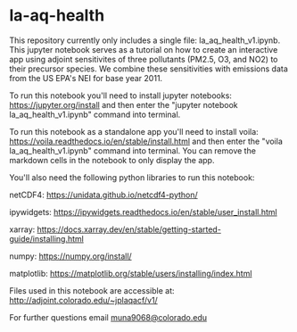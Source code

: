 # la-aq-health

This repository currently only includes a single file: la_aq_health_v1.ipynb. This jupyter notebook serves as a tutorial on how to create an interactive app using adjoint sensitivites of three pollutants (PM2.5, O3, and NO2) to their precursor species. We combine these sensitivities with emissions data from the US EPA's NEI for base year 2011. 



To run this notebook you'll need to install jupyter notebooks: https://jupyter.org/install and then enter the "jupyter notebook la_aq_health_v1.ipynb" command into terminal.



To run this notebook as a standalone app you'll need to install voila: https://voila.readthedocs.io/en/stable/install.html and then enter the "voila la_aq_health_v1.ipynb" command into terminal. You can remove the markdown cells in the notebook to only display the app.



You'll also need the following python libraries to run this notebook:

netCDF4: https://unidata.github.io/netcdf4-python/

ipywidgets: https://ipywidgets.readthedocs.io/en/stable/user_install.html

xarray: https://docs.xarray.dev/en/stable/getting-started-guide/installing.html

numpy: https://numpy.org/install/

matplotlib: https://matplotlib.org/stable/users/installing/index.html




Files used in this notebook are accessible at: http://adjoint.colorado.edu/~jplaqacf/v1/

For further questions email muna9068@colorado.edu
